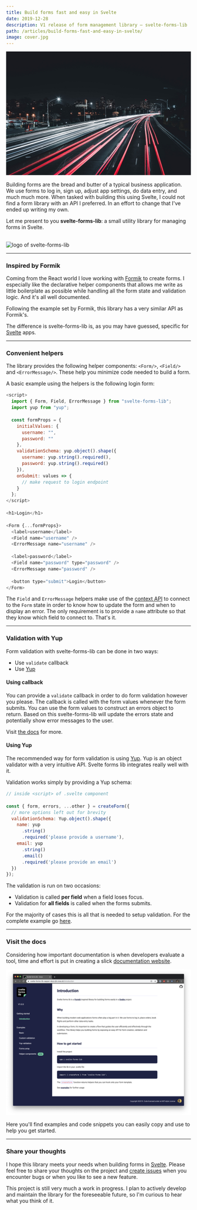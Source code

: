 ```yaml
---
title: Build forms fast and easy in Svelte
date: 2019-12-28
description: V1 release of form management library — svelte-forms-lib
path: /articles/build-forms-fast-and-easy-in-svelte/
image: cover.jpg
---
```


<a href="https://unsplash.com/@jakeblucker">
  <img src="cover.jpg" alt="cover image for article: Build forms fast and easy in Svelte">
</a>

Building forms are the bread and butter of a typical business application. We use forms to log in, sign up,  adjust app settings, do data entry, and much much more. When tasked with building this using Svelte, I could not find a form library with an API I preferred. In an effort to change that I've ended up writing my own.

Let me present to you **svelte-forms-lib**: a small utility library for managing forms in Svelte.

<br/>
<img src="https://svelte-forms-lib-sapper-docs.tjin.now.sh/logo.png" alt="logo of svelte-forms-lib" style="width: 100px;"/>

---

### Inspired by Formik

Coming from the React world I love working with [Formik](https://jaredpalmer.com/formik) to create forms. I especially like the declarative helper components that allows me write as little boilerplate as possible while handling all the form state and validation logic. And it's all well documented.

Following the example set by Formik, this library has a very similar API as Formik's.

The difference is svelte-forms-lib is, as you may have guessed, specific for [Svelte](https://svelte.dev) apps.

---

### Convenient helpers

The library provides the following helper components: `<Form/>`, `<Field/>` and `<ErrorMessage/>`. These help you minimize code needed to build a form.

A basic example using the helpers is the following login form:

```js
<script>
  import { Form, Field, ErrorMessage } from "svelte-forms-lib";
  import yup from "yup";

  const formProps = {
    initialValues: {
      username: "",
      password: ""
    },
    validationSchema: yup.object().shape({
      username: yup.string().required(),
      password: yup.string().required()
    }),
    onSubmit: values => {
      // make request to login endpoint
    }
  };
</script>

<h1>Login</h1>

<Form {...formProps}>
  <label>username</label>
  <Field name="username" />
  <ErrorMessage name="username" />

  <label>password</label>
  <Field name="password" type="password" />
  <ErrorMessage name="password" />

  <button type="submit">Login</button>
</Form>
```

The `Field` and `ErrorMessage` helpers make use of the [context API](https://svelte.dev/tutorial/context-api) to connect to the `Form` state in order to know how to update the form and when to display an error. The only requirement is to provide a `name` attribute so that they know which field to connect to. That's it.

---

### Validation with Yup

Form validation with svelte-forms-lib can be done in two ways:

- Use `validate` callback
- Use [Yup](https://github.com/jquense/yup)

#### Using callback

You can provide a `validate` callback in order to do form validation however you please. The callback is called with the form values whenever the form submits. You can use the form values to construct an errors object to return. Based on this svelte-forms-lib will update the errors state and potentially show error messages to the user. 

Visit [the docs](https://svelte-forms-lib-sapper-docs.tjin.now.sh/custom) for more.

#### Using Yup

The recommended way for form validation is using [Yup](https://github.com/jquense/yup). Yup is an object validator with a very intuitive API. Svelte forms lib integrates really well with it.

Validation works simply by providing a Yup schema:

```js
// inside <script> of .svelte component

const { form, errors, ...other } = createForm({
  // more options left out for brevity
  validationSchema: Yup.object().shape({
    name: yup
      .string()
      .required('please provide a username'),
    email: yup
      .string()
      .email()
      .required('please provide an email')
  })
});
```

The validation is run on two occasions:

- Validation is called **per field** when a field loses focus.
- Validation for **all fields** is called when the forms submits.

For the majority of cases this is all that is needed to setup validation. For the complete example go [here](https://svelte-forms-lib-sapper-docs.tjin.now.sh/yup).

---

### Visit the docs

Considering how important documentation is when developers evaluate a tool, time and effort is put in creating a slick [documentation website](https://svelte-forms-lib-sapper-docs.tjin.now.sh).

<a href="https://svelte-forms-lib-sapper-docs.tjin.now.sh" target="_blank">
  <img alt="screenshot of documentation website for svelte-forms-lib" src="documentation-website.png"/>
</a>

Here you'll find examples and code snippets you can easily copy and use to help you get started.

---

### Share your thoughts

I hope this library meets your needs when building forms in [Svelte](https://svelgte.dev). Please feel free to share your thoughts on the project and [create issues](https://github.com/tjinauyeung/svelte-forms-lib) when you encounter bugs or when you like to see a new feature.

This project is still very much a work in progress. I plan to actively develop and maintain the library for the foreseeable future, so I'm curious to hear what you think of it.
